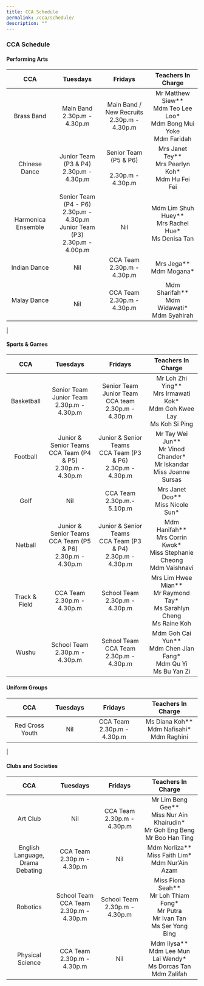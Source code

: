 ```yaml
---
title: CCA Schedule
permalink: /cca/schedule/
description: ""
---
```

### **CCA Schedule**

#### **Performing Arts**

| CCA | Tuesdays | Fridays | Teachers In Charge |
|:---:|:---:|:---:|:---:|
|   Brass Band |  Main Band<br>2.30p.m - 4.30p.m |  Main Band / New Recruits<br>2.30p.m - 4.30p.m  | Mr Matthew Siew**<br>Mdm Teo Lee Loo*<br>Mdm Bong Mui Yoke<br>Mdm Faridah  |
|  Chinese Dance | Junior Team (P3 & P4)<br>2.30p.m - 4.30p.m  | Senior Team (P5 & P6)<br><br>2.30p.m - 4.30p.m | Mrs Janet Tey**<br>Mrs Pearlyn Koh*<br>Mdm Hu Fei Fei |
| Harmonica Ensemble  | Senior Team  (P4 - P6)<br>2.30p.m - 4.30p.m <br>Junior Team (P3)<br>2.30p.m - 4.00p.m  | <br> Nil  | Mdm Lim Shuh Huey**<br>Mrs Rachel Hue*<br>Ms Denisa Tan  |
| Indian Dance  |   Nil | CCA Team<br>2.30p.m - 4.30p.m  |  Mrs Jega**<br>Mdm Mogana* |
|  Malay Dance | <br> Nil | CCA Team<br>2.30p.m - 4.30p.m  | Mdm Sharifah**<br>Mdm Widawati*<br>Mdm Syahirah  |
|

#### **Sports & Games**

| CCA | Tuesdays | Fridays | Teachers In Charge |
|:---:|:---:|:---:|:---:|
|  Basketball | Senior Team <br>Junior Team <br>2.30p.m - 4.30p.m  | Senior Team <br> Junior Team CCA team <br>2.30p.m - 4.30p.m |  Mr Loh Zhi Ying**<br>Mrs Irmawati Kok*<br>Mdm Goh Kwee Lay<br>Ms Koh Si Ping |
|  Football |  Junior & Senior Teams<br> CCA Team (P4 & P5)<br>2.30p.m - 4.30p.m |  Junior & Senior Teams<br> CCA Team (P3 & P6)<br>2.30p.m - 4.30p.m  | Mr Tay Wei Jun**<br>Mr Vinod Chander*<br>Mr Iskandar<br>Miss Joanne Sursas   |
|  Golf | Nil  |  CCA Team<br>2.30p.m.- 5.10p.m | Mrs Janet Doo**<br>Miss Nicole Sun*  |
|  Netball | Junior & Senior Teams<br> CCA Team (P5 & P6)<br>2.30p.m - 4.30p.m  | Junior & Senior Teams<br> CCA Team (P3 & P4)<br>2.30p.m - 4.30p.m   | Mdm Hanifah**<br>Mrs Corrin Kwok*<br>Miss Stephanie Cheong<br>Mdm Vaishnavi  |
|  Track & Field | CCA Team<br>2.30p.m - 4.30p.m   | School Team<br>2.30p.m - 4.30p.m   | Mrs Lim Hwee Mian**<br>Mr Raymond Tay*<br>Ms Sarahlyn Cheng<br>Ms Raine Koh   |
|  Wushu |  School Team<br>2.30p.m - 4.30p.m  | School Team<br>CCA Team<br>2.30p.m - 4.30p.m | Mdm Goh Cai Yun**<br>Mdm Chen Jian Fang*<br>Mdm Qu Yi<br>Ms Bu Yan Zi   |

#### **Uniform Groups**

| CCA | Tuesdays | Fridays | Teachers In Charge |
|:---:|:---:|:---:|:---:|
|  Red Cross Youth |  Nil |  CCA Team<br>2.30p.m - 4.30p.m  | Ms Diana Koh**<br>Mdm Nafisahi*<br>Mdm Raghini  |
|

#### **Clubs and Societies**

| CCA | Tuesdays | Fridays | Teachers In Charge |
|:---:|:---:|:---:|:---:|
|  Art Club |   Nil | CCA Team<br>2.30p.m - 4.30p.m    |  Mr Lim Beng Gee** <br>Miss Nur Ain Khairudin*<br>Mr Goh Eng Beng<br>Mr Boo Han Ting  |
|  English Language,<br>Drama Debating |    CCA Team<br>2.30p.m - 4.30p.m |  Nil |  Mdm Norliza**<br>Miss Faith Lim*<br>Mdm Nur’Ain Azam  |
|  Robotics |  School Team<br>CCA Team<br>2.30p.m - 4.30p.m  |  School Team<br>2.30p.m - 4.30p.m | Miss Fiona Seah**<br>Mr Loh Thiam Fong*<br>Mr Putra<br>Mr Ivan Tan<br>Ms Ser Yong Bing  |
| Physical Science |  CCA Team<br>2.30p.m - 4.30p.m  |  Nil | Mdm Ilysa**<br>Mdm Lee Mun Lai Wendy*<br>Ms Dorcas Tan<br>Mdm Zalifah  |